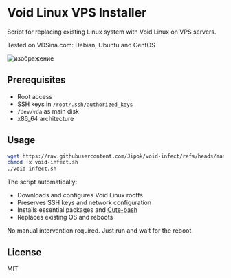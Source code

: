 # Void Linux VPS Installer

Script for replacing existing Linux system with Void Linux on VPS servers.

Tested on VDSina.com: Debian, Ubuntu and CentOS

![изображение](https://github.com/user-attachments/assets/e35b88d0-cb3a-4263-9dac-efe0a513f3b7)


## Prerequisites
- Root access
- SSH keys in `/root/.ssh/authorized_keys` 
- `/dev/vda` as main disk
- x86_64 architecture

## Usage
```bash
wget https://raw.githubusercontent.com/Jipok/void-infect/refs/heads/master/void-infect.sh
chmod +x void-infect.sh
./void-infect.sh
```

The script automatically:
- Downloads and configures Void Linux rootfs
- Preserves SSH keys and network configuration
- Installs essential packages and [Cute-bash](https://github.com/Jipok/Cute-bash)
- Replaces existing OS and reboots

No manual intervention required. Just run and wait for the reboot.

## License
MIT
